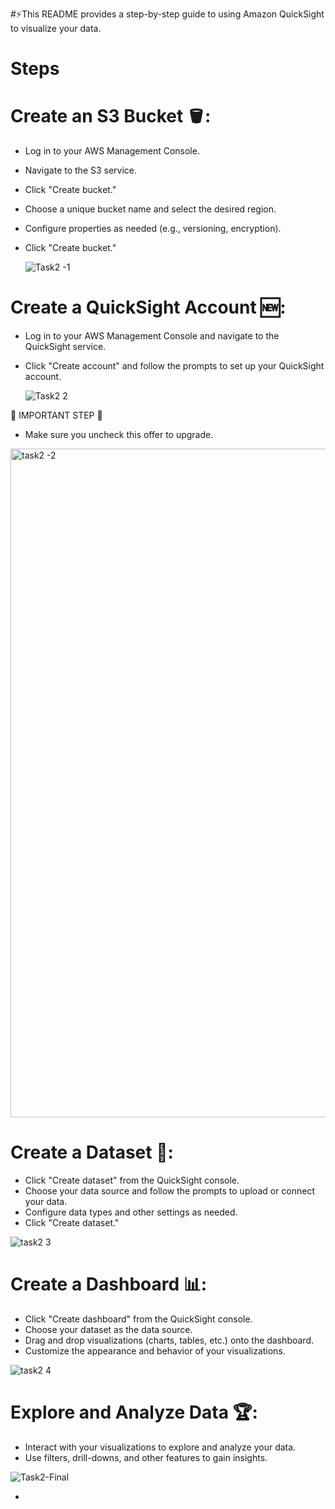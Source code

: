 #⚡️This README provides a step-by-step guide to using Amazon QuickSight to visualize your data.
 
# Steps

# Create an S3 Bucket 🪣:

- Log in to your AWS Management Console.
- Navigate to the S3 service.
- Click "Create bucket."
- Choose a unique bucket name and select the desired region.
- Configure properties as needed (e.g., versioning, encryption).
- Click "Create bucket."
  
  ![Task2 -1](https://github.com/user-attachments/assets/dca69a9d-878b-45fd-b60a-9843fe3c6e52)


# Create a QuickSight Account 🆕:

- Log in to your AWS Management Console and navigate to the QuickSight service.
- Click "Create account" and follow the prompts to set up your QuickSight account.

 
  ![Task2 2](https://github.com/user-attachments/assets/13d6312d-a702-4db7-b046-e742387a7765)
  

🚨 IMPORTANT STEP 🚨
- Make sure you uncheck this offer to upgrade.
  
<img width="1070" alt="task2 -2" src="https://github.com/user-attachments/assets/8b12026a-6aba-403d-8a8a-7937666f563b">

# Create a Dataset 🔗:

- Click "Create dataset" from the QuickSight console.
- Choose your data source and follow the prompts to upload or connect your data.
- Configure data types and other settings as needed.
- Click "Create dataset."

 ![task2 3](https://github.com/user-attachments/assets/243cfb1e-5da0-455a-a7a3-2e543be39c67)


# Create a Dashboard 📊:

- Click "Create dashboard" from the QuickSight console.
- Choose your dataset as the data source.
- Drag and drop visualizations (charts, tables, etc.) onto the dashboard.
- Customize the appearance and behavior of your visualizations.

![task2 4](https://github.com/user-attachments/assets/54e076ea-36ff-4253-aa80-8e7897a75ff0)

# Explore and Analyze Data 🏆:

- Interact with your visualizations to explore and analyze your data.
- Use filters, drill-downs, and other features to gain insights.

 ![Task2-Final](https://github.com/user-attachments/assets/bfd95702-492b-4af4-8f06-ae9a8dda9855)

- 
